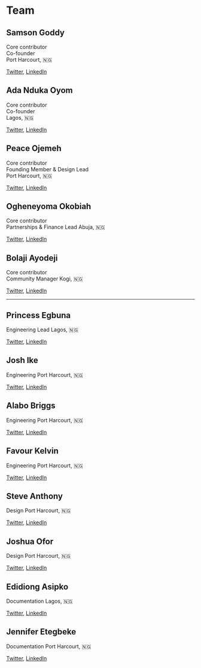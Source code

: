 # Team

## Samson Goddy
Core contributor  
Co-founder  
Port Harcourt, 🇳🇬

[Twitter](https://twitter.com/Samson_Goddy), [LinkedIn](https://www.linkedin.com/in/samsongoddy)

## Ada Nduka Oyom
Core contributor  
Co-founder  
Lagos, 🇳🇬

[Twitter](https://twitter.com/Kolokodess), [LinkedIn](https://www.linkedin.com/in/ada-nduka-oyom)

## Peace Ojemeh
Core contributor  
Founding Member & Design Lead  
Port Harcourt, 🇳🇬

[Twitter](https://twitter.com/Peace_Ojemeh), [LinkedIn](https://www.linkedin.com/in/peace-ojemeh-0b5bb2151)

## Ogheneyoma Okobiah
Core contributor  
Partnerships & Finance Lead
Abuja, 🇳🇬

[Twitter](https://twitter.com/yomdroid), [LinkedIn](https://www.linkedin.com/in/ogheneyoma-okobiah)

## Bolaji Ayodeji
Core contributor  
Community Manager
Kogi, 🇳🇬

[Twitter](https://twitter.com/iambolajiayo), [LinkedIn](https://www.linkedin.com/in/iambolajiayo)

---

## Princess Egbuna
Engineering Lead
Lagos, 🇳🇬

[Twitter](https://twitter.com/PrincesOluebube), [LinkedIn](https://www.linkedin.com/in/egbunaoluebubeprincess)

## Josh Ike
Engineering
Port Harcourt, 🇳🇬

[Twitter](https://twitter.com/IkeChukwuanu), [LinkedIn](https://www.linkedin.com/in/chukwuanu)

## Alabo Briggs
Engineering
Port Harcourt, 🇳🇬

[Twitter](https://twitter.com/alabobriggs_), [LinkedIn](https://www.linkedin.com/in/alabo-briggs-31744a161)

## Favour Kelvin
Engineering
Port Harcourt, 🇳🇬

[Twitter](https://twitter.com/Fakela6), [LinkedIn](https://www.linkedin.com/in/favour-kelvin)

## Steve Anthony
Design
Port Harcourt, 🇳🇬

[Twitter](https://twitter.com/steveanthny), [LinkedIn](https://www.linkedin.com/in/stephenokonkwo)

## Joshua Ofor 
Design
Port Harcourt, 🇳🇬

[Twitter](https://twitter.com/theman_ofor), [LinkedIn](https://www.linkedin.com/in/ofor)

## Edidiong Asipko
Documentation
Lagos, 🇳🇬

[Twitter](https://twitter.com/Didicodes), [LinkedIn](https://www.linkedin.com/in/edidiong-asikpo-2b792a147)

## Jennifer Etegbeke
Documentation
Port Harcourt, 🇳🇬

[Twitter](https://twitter.com/jen_duix), [LinkedIn](https://www.linkedin.com/in/jennifer-oro-oghene-etegbeke-9b3a4b188)
